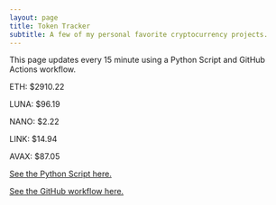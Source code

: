 ```yaml
---
layout: page
title: Token Tracker
subtitle: A few of my personal favorite cryptocurrency projects.
---
```


 This page updates every 15 minute using a Python Script and GitHub Actions workflow.


<!--BEGINCRYPTOINPUT-->
ETH: $2910.22

LUNA: $96.19

NANO: $2.22

LINK: $14.94

AVAX: $87.05

<!--ENDCRYPTOINPUT-->
 
 
[See the Python Script here.](https://github.com/smfxfc/smfxfc.github.io/blob/master/src/get_cryptos.py)

[See the GitHub workflow here.](https://github.com/smfxfc/smfxfc.github.io/blob/master/.github/workflows/update_cryptos.yml)
